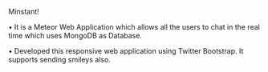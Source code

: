 Minstant! 

• It is a Meteor Web Application which allows all the users to chat in the real time which uses MongoDB as Database.

• Developed this responsive web application using Twitter Bootstrap. It supports sending smileys also.
